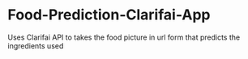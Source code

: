 # Food-Prediction-Clarifai-App
Uses Clarifai API to takes the food picture in url form that predicts the ingredients used
